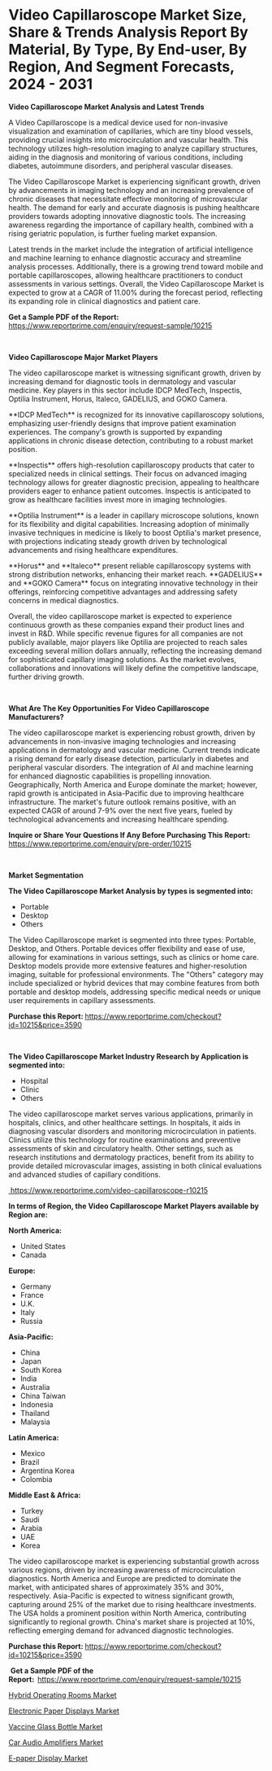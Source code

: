 <p><h1>Video Capillaroscope Market Size, Share & Trends Analysis Report By Material, By Type, By End-user, By Region, And Segment Forecasts, 2024 - 2031</h1></p><p><strong>Video Capillaroscope Market Analysis and Latest Trends</strong></p>
<p><p>A Video Capillaroscope is a medical device used for non-invasive visualization and examination of capillaries, which are tiny blood vessels, providing crucial insights into microcirculation and vascular health. This technology utilizes high-resolution imaging to analyze capillary structures, aiding in the diagnosis and monitoring of various conditions, including diabetes, autoimmune disorders, and peripheral vascular diseases.</p><p>The Video Capillaroscope Market is experiencing significant growth, driven by advancements in imaging technology and an increasing prevalence of chronic diseases that necessitate effective monitoring of microvascular health. The demand for early and accurate diagnosis is pushing healthcare providers towards adopting innovative diagnostic tools. The increasing awareness regarding the importance of capillary health, combined with a rising geriatric population, is further fueling market expansion.</p><p>Latest trends in the market include the integration of artificial intelligence and machine learning to enhance diagnostic accuracy and streamline analysis processes. Additionally, there is a growing trend toward mobile and portable capillaroscopes, allowing healthcare practitioners to conduct assessments in various settings. Overall, the Video Capillaroscope Market is expected to grow at a CAGR of 11.00% during the forecast period, reflecting its expanding role in clinical diagnostics and patient care.</p></p>
<p><strong>Get a Sample PDF of the Report:&nbsp;</strong> <a href="https://www.reportprime.com/enquiry/request-sample/10215">https://www.reportprime.com/enquiry/request-sample/10215</a></p>
<p>&nbsp;</p>
<p><strong>Video Capillaroscope Major Market Players</strong></p>
<p><p>The video capillaroscope market is witnessing significant growth, driven by increasing demand for diagnostic tools in dermatology and vascular medicine. Key players in this sector include IDCP MedTech, Inspectis, Optilia Instrument, Horus, Italeco, GADELIUS, and GOKO Camera.</p><p>**IDCP MedTech** is recognized for its innovative capillaroscopy solutions, emphasizing user-friendly designs that improve patient examination experiences. The company's growth is supported by expanding applications in chronic disease detection, contributing to a robust market position. </p><p>**Inspectis** offers high-resolution capillaroscopy products that cater to specialized needs in clinical settings. Their focus on advanced imaging technology allows for greater diagnostic precision, appealing to healthcare providers eager to enhance patient outcomes. Inspectis is anticipated to grow as healthcare facilities invest more in imaging technologies.</p><p>**Optilia Instrument** is a leader in capillary microscope solutions, known for its flexibility and digital capabilities. Increasing adoption of minimally invasive techniques in medicine is likely to boost Optilia's market presence, with projections indicating steady growth driven by technological advancements and rising healthcare expenditures.</p><p>**Horus** and **Italeco** present reliable capillaroscopy systems with strong distribution networks, enhancing their market reach. **GADELIUS** and **GOKO Camera** focus on integrating innovative technology in their offerings, reinforcing competitive advantages and addressing safety concerns in medical diagnostics.</p><p>Overall, the video capillaroscope market is expected to experience continuous growth as these companies expand their product lines and invest in R&D. While specific revenue figures for all companies are not publicly available, major players like Optilia are projected to reach sales exceeding several million dollars annually, reflecting the increasing demand for sophisticated capillary imaging solutions. As the market evolves, collaborations and innovations will likely define the competitive landscape, further driving growth.</p></p>
<p>&nbsp;</p>
<p><strong>What Are The Key Opportunities For Video Capillaroscope Manufacturers?</strong></p>
<p><p>The video capillaroscope market is experiencing robust growth, driven by advancements in non-invasive imaging technologies and increasing applications in dermatology and vascular medicine. Current trends indicate a rising demand for early disease detection, particularly in diabetes and peripheral vascular disorders. The integration of AI and machine learning for enhanced diagnostic capabilities is propelling innovation. Geographically, North America and Europe dominate the market; however, rapid growth is anticipated in Asia-Pacific due to improving healthcare infrastructure. The market's future outlook remains positive, with an expected CAGR of around 7-9% over the next five years, fueled by technological advancements and increasing healthcare spending.</p></p>
<p><strong>Inquire or Share Your Questions If Any Before Purchasing This Report:</strong> <a href="https://www.reportprime.com/enquiry/pre-order/10215">https://www.reportprime.com/enquiry/pre-order/10215</a></p>
<p>&nbsp;</p>
<p><strong>Market Segmentation</strong></p>
<p><strong>The Video Capillaroscope Market Analysis by types is segmented into:</strong></p>
<p><ul><li>Portable</li><li>Desktop</li><li>Others</li></ul></p>
<p><p>The Video Capillaroscope market is segmented into three types: Portable, Desktop, and Others. Portable devices offer flexibility and ease of use, allowing for examinations in various settings, such as clinics or home care. Desktop models provide more extensive features and higher-resolution imaging, suitable for professional environments. The "Others" category may include specialized or hybrid devices that may combine features from both portable and desktop models, addressing specific medical needs or unique user requirements in capillary assessments.</p></p>
<p><strong>Purchase this Report:&nbsp;</strong><a href="https://www.reportprime.com/checkout?id=10215&price=3590">https://www.reportprime.com/checkout?id=10215&price=3590</a></p>
<p>&nbsp;</p>
<p><strong>The Video Capillaroscope Market Industry Research by Application is segmented into:</strong></p>
<p><ul><li>Hospital</li><li>Clinic</li><li>Others</li></ul></p>
<p><p>The video capillaroscope market serves various applications, primarily in hospitals, clinics, and other healthcare settings. In hospitals, it aids in diagnosing vascular disorders and monitoring microcirculation in patients. Clinics utilize this technology for routine examinations and preventive assessments of skin and circulatory health. Other settings, such as research institutions and dermatology practices, benefit from its ability to provide detailed microvascular images, assisting in both clinical evaluations and advanced studies of capillary conditions.</p></p>
<p><a href="https://www.reportprime.com/video-capillaroscope-r10215">&nbsp;https://www.reportprime.com/video-capillaroscope-r10215</a></p>
<p><strong>In terms of Region, the Video Capillaroscope Market Players available by Region are:</strong></p>
<p>
    <p> <strong> North America: </strong>
        <ul>
            <li>United States</li>
            <li>Canada</li>
        </ul>
        </p> 
    <p> <strong> Europe: </strong>
        <ul>
            <li>Germany</li>
            <li>France</li>
            <li>U.K.</li>
            <li>Italy</li>
            <li>Russia</li>
        </ul>
        </p> 
    <p> <strong> Asia-Pacific: </strong>
        <ul>
            <li>China</li>
            <li>Japan</li>
            <li>South Korea</li>
            <li>India</li>
            <li>Australia</li>
            <li>China Taiwan</li>
            <li>Indonesia</li>
            <li>Thailand</li>
            <li>Malaysia</li>
        </ul>
        </p> 
    <p> <strong> Latin America: </strong>
        <ul>
            <li>Mexico</li>
            <li>Brazil</li>
            <li>Argentina Korea</li>
            <li>Colombia</li>
        </ul>
        </p> 
    <p> <strong> Middle East & Africa: </strong>
        <ul>
            <li>Turkey</li>
            <li>Saudi</li>
            <li>Arabia</li>
            <li>UAE</li>
            <li>Korea</li>
        </ul>
    </p>
    </p>
<p><p>The video capillaroscope market is experiencing substantial growth across various regions, driven by increasing awareness of microcirculation diagnostics. North America and Europe are predicted to dominate the market, with anticipated shares of approximately 35% and 30%, respectively. Asia-Pacific is expected to witness significant growth, capturing around 25% of the market due to rising healthcare investments. The USA holds a prominent position within North America, contributing significantly to regional growth. China's market share is projected at 10%, reflecting emerging demand for advanced diagnostic technologies.</p></p>
<p><strong>Purchase this Report: </strong><a href="https://www.reportprime.com/checkout?id=10215&price=3590">https://www.reportprime.com/checkout?id=10215&price=3590</a></p>
<p>&nbsp;<strong>Get a Sample PDF of the Report:&nbsp;&nbsp;</strong><a href="https://www.reportprime.com/enquiry/request-sample/10215">https://www.reportprime.com/enquiry/request-sample/10215</a></p>
<p><strong></strong></p>
<p><p><a href="https://www.linkedin.com/pulse/hybrid-operating-rooms-market-growth-outlook-from-2024-2031-fhute?trackingId=gzWmWpvNSHSILs8vqO4Diw%3D%3D">Hybrid Operating Rooms Market</a></p><p><a href="https://issuu.com/reportprime-2/docs/electronic-paper-displays-market-si_0db7a8a01acb1a">Electronic Paper Displays Market</a></p><p><a href="https://medium.com/@paul.morrison8567/in-the-vaccine-glass-bottle-market-the-main-focus-is-on-keeping-costs-low-and-getting-the-most-37f8e8bff7a5">Vaccine Glass Bottle Market</a></p><p><a href="https://www.linkedin.com/pulse/car-audio-amplifiers-industry-analysis-report-its-market-qb8be?trackingId=BktF%2FK2XRvuvSWt%2Fi0HUdA%3D%3D">Car Audio Amplifiers Market</a></p><p><a href="https://issuu.com/reportprime-2/docs/e-paper-display-market-size-2030.pp_83ea1b67daea52">E-paper Display Market</a></p></p>